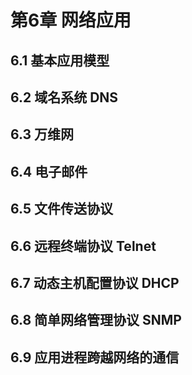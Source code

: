 # 第6章 网络应用

## 6.1 基本应用模型




## 6.2 域名系统 DNS



## 6.3 万维网



## 6.4 电子邮件



## 6.5 文件传送协议



## 6.6 远程终端协议 Telnet



## 6.7 动态主机配置协议 DHCP



## 6.8 简单网络管理协议 SNMP



## 6.9 应用进程跨越网络的通信
